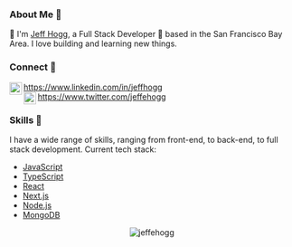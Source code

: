 ### About Me 📝

👋 I'm [Jeff Hogg](https://jeffehogg.com), a Full Stack Developer 🚀 based in the San Francisco Bay Area. I love building and learning new things.

### Connect 📱

 <a href="https://www.linkedin.com/in/jeffhogg/">
  <img align="left" alt="Jeff's LinkdeIn" width="22px" src="https://cdn.jsdelivr.net/npm/simple-icons@v3/icons/linkedin.svg" />
  https://www.linkedin.com/in/jeffhogg
</a>

</br>
</n>

<a href="https://www.twitter.com/jeffehogg">
  <img align="left" alt="Jeff's Twitter" width="22px" src="https://cdn.jsdelivr.net/npm/simple-icons@v3/icons/twitter.svg" />
  https://www.twitter.com/jeffehogg
</a>

### Skills 🔧

I have a wide range of skills, ranging from front-end, to back-end, to full stack development. Current tech stack:

- [JavaScript](https://developer.mozilla.org/en-US/docs/Web/JavaScript)
- [TypeScript](https://www.typescriptlang.org/)
- [React](https://reactjs.org/)
- [Next.js](https://nextjs.org/)
- [Node.js](https://nodejs.org/)
- [MongoDB](https://www.mongodb.com/)

<p align="center"> <img src="https://github-readme-stats.vercel.app/api?username=jeffehogg&show_icons=true&theme=dark" alt="jeffehogg" />
